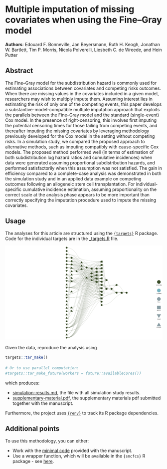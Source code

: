 # Multiple imputation of missing covariates when using the Fine&ndash;Gray model

**Authors**: Edouard F. Bonneville, Jan Beyersmann, Ruth H. Keogh, Jonathan W. Bartlett, Tim P. Morris, Nicola Polverelli, Liesbeth C. de Wreede, and Hein Putter

## Abstract

The Fine&ndash;Gray model for the subdistribution hazard is commonly used for estimating associations between covariates and competing risks outcomes. When there are missing values in the covariates included in a given model, researchers may wish to multiply impute them. Assuming interest lies in estimating the risk of only one of the competing events, this paper develops a substantive-model-compatible multiple imputation approach that exploits the parallels between the Fine&ndash;Gray model and the standard (single-event) Cox model. In the presence of right-censoring, this involves first imputing the potential censoring times for those failing from competing events, and thereafter imputing the missing covariates by leveraging methodology previously developed for the Cox model in the setting without competing risks. In a simulation study, we compared the proposed approach to alternative methods, such as imputing compatibly with cause-specific Cox models. The proposed method performed well (in terms of estimation of both subdistribution log hazard ratios and cumulative incidences) when data were generated assuming proportional subdistribution hazards, and performed satisfactorily when this assumption was not satisfied. The gain in efficiency compared to a complete-case analysis was demonstrated in both the simulation study and in an applied data example on competing outcomes following an allogeneic stem cell transplantation. For individual-specific cumulative incidence estimation, assuming proportionality on the correct scale at the analysis phase appears to be more important than correctly specifying the imputation procedure used to impute the missing covariates.

## Usage 

The analyses for this article are structured using the [`{targets}`](https://github.com/ropensci/targets) R package. Code for the individual targets are in the [_targets.R](./_targets.R) file.

![](analysis/targets-pipeline.png)

Given the data, reproduce the analysis using

``` r
targets::tar_make()

# Or to use parallel computation:
#targets::tar_make_future(workers = future::availableCores())
```

which produces: 

- [simulation-results.md](./analysis/simulation-results.md), the file with all simulation study results.
- [supplementary-material.pdf](./analysis/supplementary-material.pdf), the supplementary materials pdf submitted together with the manuscript.

Furthermore, the project uses [`{renv}`](https://rstudio.github.io/renv/articles/renv.html) to track its R package dependencies.

## Additional points

To use this methodology, you can either:

- Work with the [minimal code](https://github.com/survival-lumc/FineGrayCovarMI/blob/bc79b8a6496b22343da67996b2c3317f0d900b79/analysis/supplementary-material.qmd#L136) provided with the manuscript.
- Use a wrapper function, which will be available in the `{smcfcs}` R package - see [here](https://github.com/edbonneville/smcfcs/blob/finegray/R/smcfcs.finegray.R).
